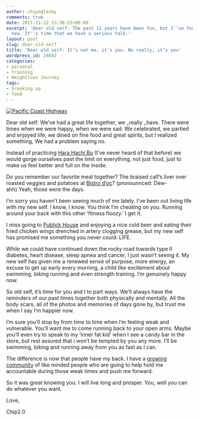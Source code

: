 ```yaml
---
author: chipoglesby
comments: true
date: 2011-11-22 13:30:22+00:00
excerpt: 'Dear old self: The past 11 years have been fun, but I''ve found someone
  new. It''s time that we have a serious talk.'
layout: post
slug: dear-old-self
title: 'Dear old self: It’s not me, it’s you. No really, it’s you'
wordpress_id: 28042
categories:
- personal
- training
- Weightloss Journey
tags:
- breaking up
- food
---
```


[![Pacific Coast Highway](http://farm7.staticflickr.com/6063/6114901998_cfe0814ca2.jpg)](http://www.flickr.com/photos/chipoglesby/6114901998/)




Dear old self: We’ve had a great life together, we _really _have. There were times when we were happy, when we were sad. We celebrated, we partied and enjoyed life; we dined on fine food and great spirits, but I realized something, We had a problem saying no.

Instead of practicing [Hara Hachi Bu](http://www.natedamm.com/80/) (I’ve never heard of that before) we would gorge ourselves past the limit on everything, not just food, just to make us feel better and full on the inside.

Do you remember our favorite meal together? The braised calf’s liver over roasted veggies and potatoes at [Bistro d’oc](http://www.yelp.com/biz/bistro-d-oc-washington)? (pronounnced: Dew-ahh) Yeah, those were the days.

I’m sorry you haven’t been seeing much of me lately. I’ve been out living life with my new self. I know, I know. You think I’m cheating on you. Running around your back with this other ‘fitness floozy.’ I get it.

I miss going to [Publick House](http://www.yelp.com/biz/publick-house-columbia) and enjoying a nice cold beer and eating their fried chicken wings drenched in artery clogging grease, but my new self has promised me something you never could: LIFE.

While we could have continued down the rocky road towards type II diabetes, heart disease, sleep apnea and cancer, I just wasn’t seeing it. My new self has given me a renewed sense of purpose, more energy, an excuse to get up early every morning, a child like excitement about swimming, biking running and even strength training. I’m genuinely happy now.

So old self, it’s time for you and I to part ways. We’ll always have the reminders of our past times together both physically and mentally. All the body scars, all of the photos and memories of days gone by, but trust me when I say I’m happier now.

I’m sure you’ll stop by from time to time when I’m feeling weak and vulnerable. You’ll want me to come running back to your open arms. Maybe you’ll even try to speak to my ‘inner fat kid’ when I see a candy bar in the store, but rest assured that i won’t be tempted by you any more. I’ll be swimming, biking and running away from you as fast as I can.

The difference is now that people have my back. I have a [growing community](https://www.facebook.com/chip2point0) of like minded people who are going to help hold me accountable during those weak times and push me forward.

So it was great knowing you. I will live long and prosper. You, well you can do whatever you want.

Love,

Chip2.0


